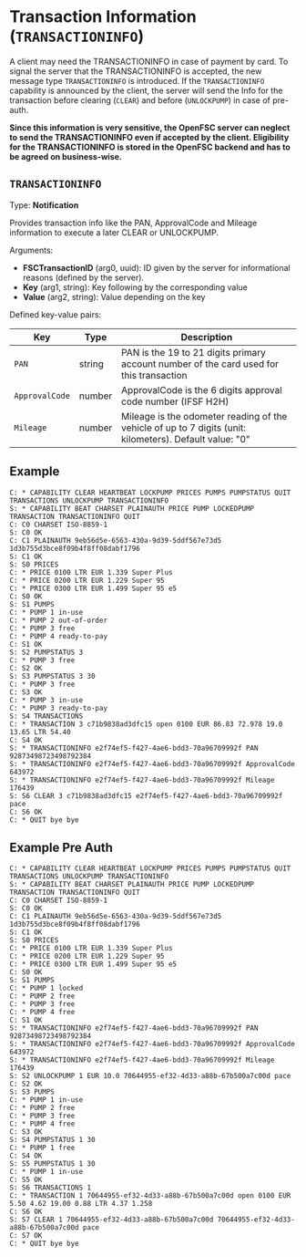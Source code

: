 # Transaction Information (`TRANSACTIONINFO`)

A client may need the TRANSACTIONINFO in case of payment by card. To signal the server that the TRANSACTIONINFO is accepted, the new message type `TRANSACTIONINFO` is introduced. If the `TRANSACTIONINFO` capability is announced by the client, the server will send the Info for the transaction before clearing (`CLEAR`) and before (`UNLOCKPUMP`) in case of pre-auth. 

**Since this information is very sensitive, the OpenFSC server can neglect to send the TRANSACTIONINFO even if accepted by the client. Eligibility for the TRANSACTIONINFO is stored in the OpenFSC backend and has to be agreed on business-wise.**

## `TRANSACTIONINFO`

Type: **Notification**

Provides transaction info like the PAN, ApprovalCode and Mileage information to execute a later CLEAR or UNLOCKPUMP.

Arguments:

- **FSCTransactionID** (arg0, uuid): ID given by the server for informational reasons (defined by the server).
- **Key** (arg1, string): Key following by the corresponding value
- **Value** (arg2, string): Value depending on the key

Defined key-value pairs:

|Key|Type|Description|
|-|-|-|
|`PAN`|string|PAN is the 19 to 21 digits primary account number of the card used for this transaction|
|`ApprovalCode`|number|ApprovalCode is the 6 digits approval code number (IFSF H2H)|
|`Mileage`|number|Mileage is the odometer reading of the vehicle of up to 7 digits (unit: kilometers). Default value: "0"|

## Example

```
C: * CAPABILITY CLEAR HEARTBEAT LOCKPUMP PRICES PUMPS PUMPSTATUS QUIT TRANSACTIONS UNLOCKPUMP TRANSACTIONINFO
S: * CAPABILITY BEAT CHARSET PLAINAUTH PRICE PUMP LOCKEDPUMP TRANSACTION TRANSACTIONINFO QUIT
C: C0 CHARSET ISO-8859-1
S: C0 OK
C: C1 PLAINAUTH 9eb56d5e-6563-430a-9d39-5ddf567e73d5 1d3b755d3bce8f09b4f8ff08dabf1796
S: C1 OK
S: S0 PRICES
C: * PRICE 0100 LTR EUR 1.339 Super Plus
C: * PRICE 0200 LTR EUR 1.229 Super 95
C: * PRICE 0300 LTR EUR 1.499 Super 95 e5
C: S0 OK
S: S1 PUMPS
C: * PUMP 1 in-use
C: * PUMP 2 out-of-order
C: * PUMP 3 free
C: * PUMP 4 ready-to-pay
C: S1 OK
S: S2 PUMPSTATUS 3
C: * PUMP 3 free
C: S2 OK
S: S3 PUMPSTATUS 3 30
C: * PUMP 3 free
C: S3 OK
C: * PUMP 3 in-use
C: * PUMP 3 ready-to-pay
S: S4 TRANSACTIONS
C: * TRANSACTION 3 c71b9838ad3dfc15 open 0100 EUR 86.83 72.978 19.0 13.65 LTR 54.40
C: S4 OK
S: * TRANSACTIONINFO e2f74ef5-f427-4ae6-bdd3-70a96709992f PAN 92873498723498792384
S: * TRANSACTIONINFO e2f74ef5-f427-4ae6-bdd3-70a96709992f ApprovalCode 643972
S: * TRANSACTIONINFO e2f74ef5-f427-4ae6-bdd3-70a96709992f Mileage 176439
S: S6 CLEAR 3 c71b9838ad3dfc15 e2f74ef5-f427-4ae6-bdd3-70a96709992f pace
C: S6 OK
C: * QUIT bye bye
```

## Example Pre Auth

```
C: * CAPABILITY CLEAR HEARTBEAT LOCKPUMP PRICES PUMPS PUMPSTATUS QUIT TRANSACTIONS UNLOCKPUMP TRANSACTIONINFO
S: * CAPABILITY BEAT CHARSET PLAINAUTH PRICE PUMP LOCKEDPUMP TRANSACTION TRANSACTIONINFO QUIT
C: C0 CHARSET ISO-8859-1
S: C0 OK
C: C1 PLAINAUTH 9eb56d5e-6563-430a-9d39-5ddf567e73d5 1d3b755d3bce8f09b4f8ff08dabf1796
S: C1 OK
S: S0 PRICES
C: * PRICE 0100 LTR EUR 1.339 Super Plus
C: * PRICE 0200 LTR EUR 1.229 Super 95
C: * PRICE 0300 LTR EUR 1.499 Super 95 e5
C: S0 OK
S: S1 PUMPS
C: * PUMP 1 locked
C: * PUMP 2 free
C: * PUMP 3 free
C: * PUMP 4 free
C: S1 OK
S: * TRANSACTIONINFO e2f74ef5-f427-4ae6-bdd3-70a96709992f PAN 92873498723498792384
S: * TRANSACTIONINFO e2f74ef5-f427-4ae6-bdd3-70a96709992f ApprovalCode 643972
S: * TRANSACTIONINFO e2f74ef5-f427-4ae6-bdd3-70a96709992f Mileage 176439
S: S2 UNLOCKPUMP 1 EUR 10.0 70644955-ef32-4d33-a88b-67b500a7c00d pace
C: S2 OK
S: S3 PUMPS
C: * PUMP 1 in-use
C: * PUMP 2 free
C: * PUMP 3 free
C: * PUMP 4 free
C: S3 OK
S: S4 PUMPSTATUS 1 30
C: * PUMP 1 free
C: S4 OK
S: S5 PUMPSTATUS 1 30
C: * PUMP 1 in-use
C: S5 OK
S: S6 TRANSACTIONS 1
C: * TRANSACTION 1 70644955-ef32-4d33-a88b-67b500a7c00d open 0100 EUR 5.50 4.62 19.00 0.88 LTR 4.37 1.258
C: S6 OK
S: S7 CLEAR 1 70644955-ef32-4d33-a88b-67b500a7c00d 70644955-ef32-4d33-a88b-67b500a7c00d pace
C: S7 OK
C: * QUIT bye bye
```
